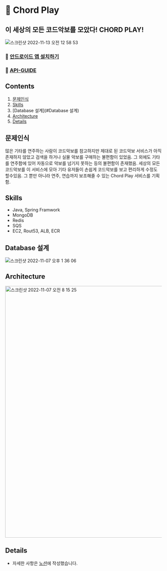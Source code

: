 # 🎸 Chord Play
## 이 세상의 모든 코드악보를 모았다! CHORD PLAY!
![스크린샷 2022-11-13 오전 12 58 53](https://user-images.githubusercontent.com/39613774/201482779-a8a2c59a-f14e-4efe-ad7f-7c30cbe408d0.png)


### 📲 [안드로이드 앱 설치하기](https://play.google.com/store/apps/details?id=site.baetles.chordplay)

### 📘 [API-GUIDE](https://api.baetles.site/v1/docs/api-guide.html)
## Contents
1. [문제인식](#문제인식)
2. [Skills](#Skills)
3. [Database 설계](#Database 설계)
4. [Architecture](#Architecture)
4. [Details](#Details)

## 문제인식

많은 기타를 연주하는 사람이 코드악보를 참고하지만 제대로 된 코드악보 서비스가 아직 존재하지 않았고 검색을 하거나 실물 악보를 구매하는 불편함이 있었음. 그 외에도 기타를 연주함에 있어 자동으로 악보를 넘기지 못하는 등의 불편함이 존재했음.
세상의 모든 코드악보를 이 서비스에 모아 기타 유저들이 손쉽게 코드악보를 보고 편리하게 수정도 할수있음. 그 뿐만 아니라 연주, 연습까지 보조해줄 수 있는 Chord Play 서비스를 기획함.

## Skills

- Java, Spring Framwork
- MongoDB
- Redis
- SQS
- EC2, Rout53, ALB, ECR

## Database 설계

![스크린샷 2022-11-07 오후 1 36 06](https://user-images.githubusercontent.com/39613774/201484040-41503c3d-49ca-4d58-bbfa-b6a48446da3b.png)



## Architecture
<img width="811" alt="스크린샷 2022-11-07 오전 8 15 25" src="https://user-images.githubusercontent.com/39613774/201483908-2b188100-40fd-47b2-82ae-f20228907c83.png">

## Details
- 자세한 사항은 [노션](https://ember-butterkase-fe8.notion.site/Chord-Play-c06b881f103545d69d7c6744c8908698)에 작성했습니다.


